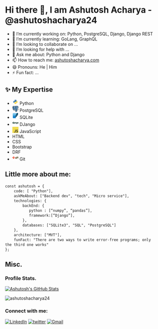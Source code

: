 # Hi there 👋, I am Ashutosh Acharya - @ashutoshacharya24




- 🔭 I’m currently working on:</b> Python, PostgreSQL, Django, Django REST
- 🌱 I’m currently learning:</b> GoLang, GraphQL
- 👯 I’m looking to collaborate on ...
- 🤔 I’m looking for help with ...
- 💬 Ask me about:</b> Python and Django
- 📫 How to reach me: [ashutoshacharya.com](http://ashutoshacharya.com/)
- 😄 Pronouns: He | Him
- ⚡ Fun fact: ...

## ✨ My Expertise
- <code><img height="20" src="https://raw.githubusercontent.com/github/explore/80688e429a7d4ef2fca1e82350fe8e3517d3494d/topics/python/python.png"></code> Python
- <code><img height="20" src="https://raw.githubusercontent.com/github/explore/80688e429a7d4ef2fca1e82350fe8e3517d3494d/topics/postgresql/postgresql.png"></code> PostgreSQL
- <code><img height="20" src="https://raw.githubusercontent.com/github/explore/2d218e3aa252dc90eef269b34eeec1fbd15dc07e/topics/sqlite/sqlite.png"></code> SQLite
- <code><img height="20" src="https://raw.githubusercontent.com/github/explore/80688e429a7d4ef2fca1e82350fe8e3517d3494d/topics/django/django.png"></code> DJango
- <code><img height="20" src="https://raw.githubusercontent.com/github/explore/80688e429a7d4ef2fca1e82350fe8e3517d3494d/topics/javascript/javascript.png"></code> JavaScript
- HTML
- CSS
- Bootstrap
- DRF
- <code><img height="20" src="https://raw.githubusercontent.com/github/explore/80688e429a7d4ef2fca1e82350fe8e3517d3494d/topics/git/git.png"></code> Git


## Little more about me:

```
const ashutosh = {
    code: [ "Python"],
    askMeAbout: ["Backend dev", "tech", "Micro service"],
    technologies: {
        backEnd: {
           python : [“numpy”, “pandas”],
           framework:[“Django”],
        },
        databases: ["SQLite3", "SQL", "PostgreSQL"]
    },
    architecture: ["MVT"],
    funFact: "There are two ways to write error-free programs; only the third one works"
};
```
## Misc.
### Profile Stats.

[![Ashutosh's GitHub Stats](https://github-readme-stats.vercel.app/api?username=ashutoshacharya24&show_icons=true&title_color=fff&icon_color=79ff97&text_color=9f9f9f&bg_color=151515)](https://github.com/ashutoshacharya24)

<img src="https://github-readme-stats.vercel.app/api/top-langs?username=ashutoshacharya24&show_icons=true&theme=dark&locale=en&layout=compact" alt="ashutoshacharya24" />

<h3 align="left">Connect with me:</h3>
<div align="left">
  <a href="https://www.linkedin.com/in/ashutosh-acharya-70190314a/"><img alt="LinkedIn" src="https://img.shields.io/badge/linkedin-%230077B5.svg?style=for-the-badge&logo=linkedin&logoColor=white"/></a>
   <a href="https://twitter.com/Ashutos84779312"><img alt="twitter" src="https://img.shields.io/twitter/url?style=social"/></a>
  <a href="mailto:ashutoshacharya24@gmail.com"><img alt="Gmail" src="https://img.shields.io/badge/Gmail-D14836?style=for-the-badge&logo=gmail&logoColor=white"/></a>
</div>
